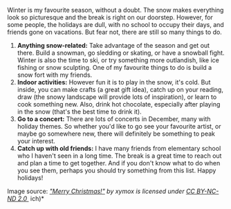 

Winter is my favourite season, without a doubt. The snow makes
everything look so picturesque and the break is right on our doorstep.
However, for some people, the holidays are dull, with no school to
occupy their days, and friends gone on vacations. But fear not, there
are still so many things to do.

1.  **Anything snow-related:** Take advantage of the season and get out
    there. Build a snowman, go sledding or skating, or have a snowball
    fight. Winter is also the time to ski, or try something more
    outlandish, like ice fishing or snow sculpting. One of my favourite
    things to do is build a snow fort with my friends. 
2.  **Indoor activities:** However fun it is to play in the snow, it's
    cold. But inside, you can make crafts (a great gift idea), catch up
    on your reading, draw (the snowy landscape will provide lots of
    inspiration), or learn to cook something new. Also, drink hot
    chocolate, especially after playing in the snow (that's the best
    time to drink it).
3.  **Go to a concert:** There are lots of concerts in December, many
    with holiday themes. So whether you'd like to go see your favourite
    artist, or maybe go somewhere new, there will definitely be
    something to peak your interest.
4.  **Catch up with old friends:** I have many friends from elementary
    school who I haven't seen in a long time. The break is a great time
    to reach out and plan a time to get together. And if you don't know
    what to do when you see them, perhaps you should try something from
    this list. Happy holidays!

Image source: *[\"Merry
Christmas!\"](https://www.flickr.com/photos/90173772@N00/4215323902) by xymox is
licensed under [CC BY-NC-ND
2.0 ](https://creativecommons.org/licenses/by-nc-nd/2.0/?ref=ccsearch&atype=rich)*
ich)*
